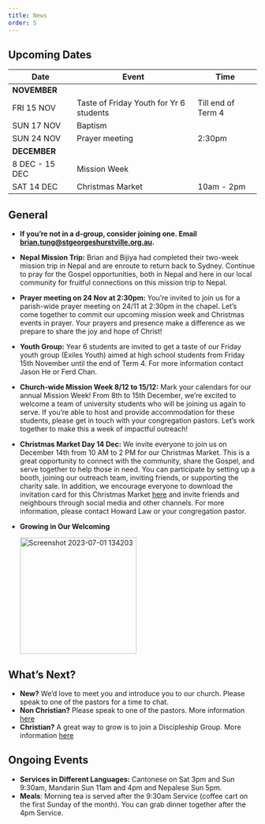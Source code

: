 ```yaml
---
title: News
order: 5
---
```


## Upcoming Dates

| Date | Event | Time |
| ----- | ----- | ----- |
| **NOVEMBER** | 
| FRI 15 NOV | Taste of Friday Youth for Yr 6 students | Till end of Term 4 |
| SUN 17 NOV | Baptism |  |
| SUN 24 NOV | Prayer meeting | 2:30pm | 
| **DECEMBER** | 
| 8 DEC - 15 DEC | Mission Week |  |
| SAT 14 DEC | Christmas Market | 10am - 2pm |



## General
- **If you’re not in a d-group, consider joining one. Email brian.tung@stgeorgeshurstville.org.au.**
- **Nepal Mission Trip:** Brian and Bijiya had completed their two-week mission trip in Nepal and are enroute to return back to Sydney. Continue to pray for the Gospel opportunities, both in Nepal and here in our local community for fruitful connections on this mission trip to Nepal.
- **Prayer meeting on 24 Nov at 2:30pm:** You’re invited to join us for a parish-wide prayer meeting on 24/11 at 2:30pm in the chapel. Let’s come together to commit our upcoming mission week and Christmas events in prayer. Your prayers and presence make a difference as we prepare to share the joy and hope of Christ!
- **Youth Group:** Year 6 students are invited to get a taste of our Friday youth group (Exiles Youth) aimed at high school students from Friday 15th November until the end of Term 4. For more information contact Jason He or Ferd Chan.
- **Church-wide Mission Week 8/12 to 15/12:** Mark your calendars for our annual Mission Week! From 8th to 15th December, we’re excited to welcome a team of university students who will be joining us again to serve. If you’re able to host and provide accommodation for these students, please get in touch with your congregation pastors. Let’s work together to make this a week of impactful outreach!
- **Christmas Market Day 14 Dec:** We invite everyone to join us on December 14th from 10 AM to 2 PM for our Christmas Market. This is a great opportunity to connect with the community, share the Gospel, and serve together to help those in need. You can participate by setting up a booth, joining our outreach team, inviting friends, or supporting the charity sale. In addition, we encourage everyone to download the invitation card for this Christmas Market [here](https://stgeorgeshurstville.org.au/christmas) and invite friends and neighbours through social media and other channels. For more information, please contact Howard Law or your congregation pastor.

  

- **Growing in Our Welcoming**
  
  <img width="236" alt="Screenshot 2023-07-01 134203" src="https://github.com/stgeorgeshurstville/bulletin/assets/119166299/b540ac1c-0ba4-481e-90a5-5464939f7e4c">


## What’s Next?
- **New?** We’d love to meet you and introduce you to our church. Please speak to one of the pastors for a time to chat. 
- **Non Christian?** Please speak to one of the pastors. More information [here](https://stgeorgeshurstville.org.au/lets-talk-about-christianity)
- **Christian?** A great way to grow is to join a Discipleship Group. More information [here](https://stgeorgeshurstville.org.au/discipleship-groups)

## Ongoing Events
- **Services in Different Languages:** Cantonese on Sat 3pm and Sun 9:30am, Mandarin Sun 11am and 4pm and Nepalese Sun 5pm. 
- **Meals**: Morning tea is served after the 9:30am Service (coffee cart on the first Sunday of the month). You can grab dinner together after the 4pm Service.


